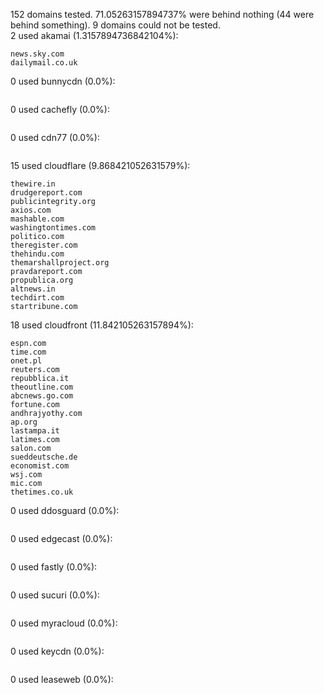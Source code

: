 152 domains tested. 71.05263157894737% were behind nothing (44 were behind something). 9 domains could not be tested.<br>
2 used akamai (1.3157894736842104%):
```
news.sky.com
dailymail.co.uk
```

0 used bunnycdn (0.0%):
```

```

0 used cachefly (0.0%):
```

```

0 used cdn77 (0.0%):
```

```

15 used cloudflare (9.868421052631579%):
```
thewire.in
drudgereport.com
publicintegrity.org
axios.com
mashable.com
washingtontimes.com
politico.com
theregister.com
thehindu.com
themarshallproject.org
pravdareport.com
propublica.org
altnews.in
techdirt.com
startribune.com
```

18 used cloudfront (11.842105263157894%):
```
espn.com
time.com
onet.pl
reuters.com
repubblica.it
theoutline.com
abcnews.go.com
fortune.com
andhrajyothy.com
ap.org
lastampa.it
latimes.com
salon.com
sueddeutsche.de
economist.com
wsj.com
mic.com
thetimes.co.uk
```

0 used ddosguard (0.0%):
```

```

0 used edgecast (0.0%):
```

```

0 used fastly (0.0%):
```

```

0 used sucuri (0.0%):
```

```

0 used myracloud (0.0%):
```

```

0 used keycdn (0.0%):
```

```

0 used leaseweb (0.0%):
```

```
